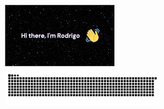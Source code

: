 <img src="https://github.com/rodrigomsrocha/rodrigomsrocha/blob/master/banner.jpg" height="200em">

<!--
**rodrigomsrocha/rodrigomsrocha** is a ✨ _special_ ✨ repository because its `README.md` (this file) appears on your GitHub profile.

Here are some ideas to get you started:

- 🔭 I’m currently working on ...
- 🌱 I’m currently learning ...
- 👯 I’m looking to collaborate on ...
- 🤔 I’m looking for help with ...
- 💬 Ask me about ...
- 📫 How to reach me: ...
- 😄 Pronouns: ...
- ⚡ Fun fact: ...
-->

![Snake animation](https://github.com/rodrigomsrocha/rodrigomsrocha/blob/output/github-contribution-grid-snake.svg)
